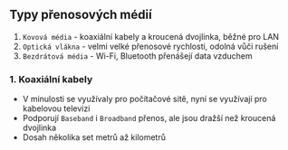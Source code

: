 ## Typy přenosových médií

1. `Kovová média` - koaxiální kabely a kroucená dvojlinka, běžné pro LAN
2. `Optická vlákna` - velmi velké přenosové rychlosti, odolná vůči rušení
3. `Bezdrátová média` - Wi-Fi, Bluetooth přenášejí data vzduchem

### 1. Koaxiální kabely
- V minulosti se využívaly pro počítačové sitě, nyní se využívají pro kabelovou televizi
- Podporují `Baseband` i `Broadband` přenos, ale jsou dražší než kroucená dvojlinka
- Dosah několika set metrů až kilometrů
